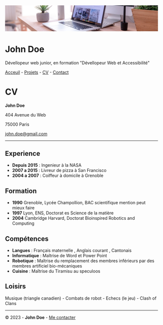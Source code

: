 ![image](https://github.com/Tom-Roche-Oclock/S01E11-Atelier-Recap/blob/main/img/desk-banner.jpg?raw=true)

# **John Doe** 

Dévellopeur web junior, en formation "Dévellopeur Web et Accessibilité"

[Acceuil](README.md) - [Projets](projets.md) - [CV](CV.md) - [Contact](Contact.md)

# **CV**

**John Doe**

404 Avenue du Web

75000 Paris

[john.doe@gmail.com]()

----

## **Experience**

- **Depuis 2015** : Ingenieur à la NASA
- **2007 a 2015** : Livreur de pizza à San Francisco
- **2004 a 2007** : Coiffeur à domicile à Grenoble
  
## **Formation**

- **1990** Grenoble, Lycée Champollion, BAC scientifique mention peut mieux faire
- **1997** Lyon, ENS, Doctorat es Science de la matière
- **2004** Cambridge Harvard, Doctorat Bioinspired Robotics and Computing

## **Compétences**

- **Langues** : Français maternelle , Anglais courant , Cantonais
- **Informatique** : Maîtrise de Word et Power Point
- **Robotique** : Maîtrise du remplacement des membres inférieurs par des membres artificiel bio-mécaniques
- **Cuisine** : Maîtrise du Tiramisu au speculoos

## **Loisirs**

Musique (triangle canadien) - Combats de robot - Echecs (le jeu) - Clash of Clans

----

:copyright: 2023 - **John Doe** - [Me contacter](Contact.md)